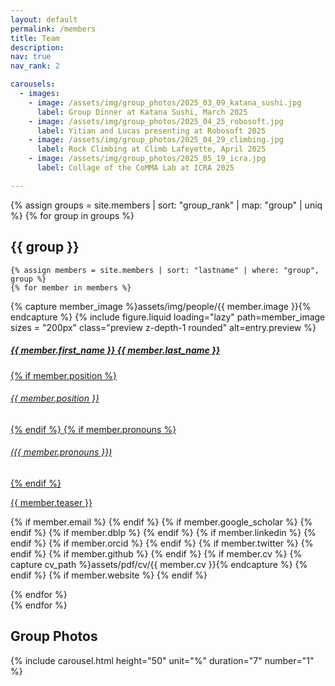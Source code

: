 ```yaml
---
layout: default
permalink: /members
title: Team
description:
nav: true
nav_rank: 2

carousels:
  - images:
    - image: /assets/img/group_photos/2025_03_09_katana_sushi.jpg
      label: Group Dinner at Katana Sushi, March 2025
    - image: /assets/img/group_photos/2025_04_25_robosoft.jpg
      label: Yitian and Lucas presenting at Robosoft 2025
    - image: /assets/img/group_photos/2025_04_29_climbing.jpg
      label: Rock Climbing at Climb Lafeyette, April 2025
    - image: /assets/img/group_photos/2025_05_19_icra.jpg
      label: Collage of the CoMMA Lab at ICRA 2025

---
```


{% assign groups = site.members | sort: "group_rank" | map: "group" | uniq %}
{% for group in groups %}
## {{ group }}

    {% assign members = site.members | sort: "lastname" | where: "group", group %}
    {% for member in members %}
<p style="margin-bottom:10px">
    <div class="card hoverable">
        <div class="row no-gutters">
            <div class="col-5 col-xs-3 col-sm-3 col-md-2">
            {% capture member_image %}assets/img/people/{{ member.image }}{% endcapture %}
            {%
                include figure.liquid
                loading="lazy"
                path=member_image
                sizes = "200px"
                class="preview z-depth-1 rounded"
                alt=entry.preview
             %}
            </div>
            <div class="team col-7 col-xs-9 col-sm-9 col-md-10">
                <div class="card-body">
                    <a href="{{ member.url }}">
                    <h5 class="card-title">{{ member.first_name }} {{ member.last_name }}</h5>
                    {% if member.position %}<h6 class="card-subtitle mb-2 text-muted">{{ member.position }}</h6>{% endif %}
                    {% if member.pronouns %}<h6 class="card-subtitle mb-2 text-muted">({{ member.pronouns }})</h6>{% endif %}
                    <p class="card-text">
                        {{ member.teaser }}
                    </p>
                    </a>
                    <div>
                    {% if member.email %}
                        <a href="mailto:{{ member.email | encode_email }}"><i class="fas fa-envelope"></i></a>
                    {% endif %}
                    {% if member.google_scholar %}
                        <a href="https://scholar.google.com/citations?user={{ member.google_scholar }}" target="_blank"><i class="ai ai-google-scholar"></i></a>
                    {% endif %}
                    {% if member.dblp %}
                        <a href="https://dblp.org/pid/{{ member.dblp }}.html" target="_blank"><i class="ai ai-dblp"></i></a>
                    {% endif %}
                    {% if member.linkedin %}
                        <a href="https://linkedin.com/in/{{ member.linkedin }}/" target="_blank"><i class="fab fa-linkedin"></i></a>
                    {% endif %}
                    {% if member.orcid %}
                        <a href="https://orcid.org/{{ member.orcid }}" target="_blank"><i class="fab fa-orcid"></i></a>
                    {% endif %}
                    {% if member.twitter %}
                        <a href="https://twitter.com/{{ member.twitter }}" target="_blank"><i class="fab fa-twitter"></i></a>
                    {% endif %}
                    {% if member.github %}
                        <a href="https://github.com/{{ member.github }}" target="_blank"><i class="fab fa-github"></i></a>
                    {% endif %}
                    {% if member.cv %}
                    {% capture cv_path %}assets/pdf/cv/{{ member.cv }}{% endcapture %}
                        <a href="{{ cv_path | relative_url }}" target="_blank"><i class="ai ai-cv"></i></a>
                    {% endif %}
                    {% if member.website %}
                        <a href="{{ member.website }}" target="_blank"><i class="fas fa-globe"></i></a>
                    {% endif %}
                    </div>
                </div>
            </div>
        </div>
    </div>
    </p>
    {% endfor %}
<br>
{% endfor %}

<h2>Group Photos</h2>
{% include carousel.html height="50" unit="%" duration="7" number="1" %}
